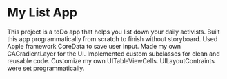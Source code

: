 # My List App
 This project is a toDo app that helps you list down your daily activists.
 Built this app programmatically from scratch to finish without storyboard.
 Used Apple framework CoreData to save user input.
 Made my own CAGradientLayer for the UI.
 Implemented custom subclasses for clean and reusable code.
 Customize my own UITableViewCells.
 UILayoutContraints were set programmatically.
